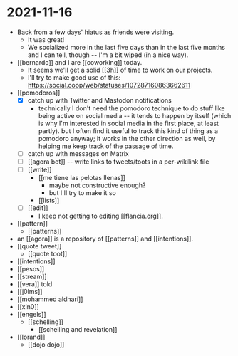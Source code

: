 # 2021-11-16

- Back from a few days' hiatus as friends were visiting.
  - It was great!
  - We socialized more in the last five days than in the last five months and I can tell, though -- I'm a bit wiped (in a nice way).
- [[bernardo]] and I are [[coworking]] today.
  - It seems we'll get a solid [[3h]] of time to work on our projects.
  - I'll try to make good use of this: https://social.coop/web/statuses/107287160863662611
- [[pomodoros]]
  - [x] catch up with Twitter and Mastodon notifications
    - technically I don't need the pomodoro technique to do stuff like being active on social media -- it tends to happen by itself (which is why I'm interested in social media in the first place, at least partly). but I often find it useful to track this kind of thing as a pomodoro anyway; it works in the other direction as well, by helping me keep track of the passage of time.
  - [ ] catch up with messages on Matrix
  - [ ] [[agora bot]] -- write links to tweets/toots in a per-wikilink file
  - [ ] [[write]]
    - [[me tiene las pelotas llenas]]
      - maybe not constructive enough?
      - but I'll try to make it so
    - [[lists]]
  - [ ] [[edit]]
    - I keep not getting to editing [[flancia.org]].
- [[pattern]]
  - [[patterns]]
- an [[agora]] is a repository of [[patterns]] and [[intentions]].
- [[quote tweet]]
  - [[quote toot]]
- [[intentions]]
- [[pesos]]
- [[stream]]
- [[vera]] told
- [[j0lms]]
- [[mohammed aldhari]]
- [[xin0]]
- [[engels]]
  - [[schelling]]
    - [[schelling and revelation]]
- [[lorand]]
  - [[dojo dojo]]